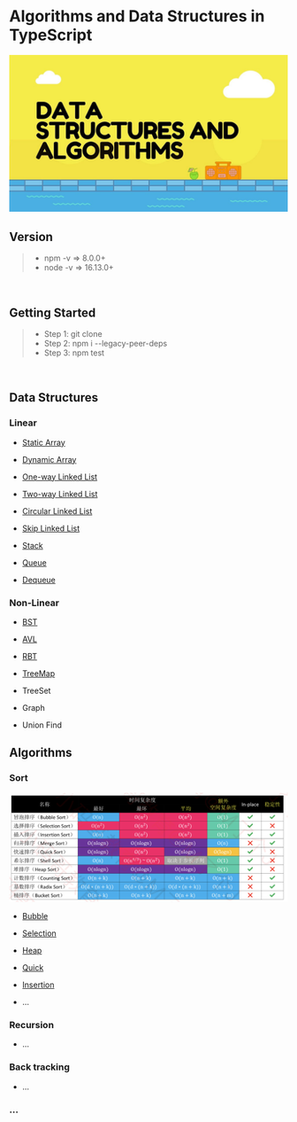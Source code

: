 # Algorithms and Data Structures in TypeScript


![Algorithms and Data Structures](assets/1.jpeg)

## Version

> - npm -v => 8.0.0+
> - node -v => 16.13.0+

<br/>

## Getting Started

> - Step 1: git clone
> - Step 2: npm i --legacy-peer-deps
> - Step 3: npm test

<br/>

## Data Structures

### Linear

- [Static Array](https://github.com/gaoyuan1223m/Algorithms-and-Data-Structures-with-Typescript/blob/master/src/DataStructure/array/array.ts)

- [Dynamic Array](https://github.com/gaoyuan1223m/Algorithms-and-Data-Structures-with-Typescript/blob/master/src/DataStructure/array/array.ts)

- [One-way Linked List](https://github.com/gaoyuan1223m/Algorithms-and-Data-Structures-with-Typescript/blob/master/src/DataStructure/linked-list/linked-list.ts)

- [Two-way Linked List](https://github.com/gaoyuan1223m/Algorithms-and-Data-Structures-with-Typescript/blob/master/src/DataStructure/linked-list/linked-list.ts)

- [Circular Linked List](https://github.com/gaoyuan1223m/Algorithms-and-Data-Structures-with-Typescript/blob/master/src/DataStructure/linked-list/linked-list.ts)

- [Skip Linked List](https://github.com/gaoyuan1223m/Algorithms-and-Data-Structures-with-Typescript/blob/master/src/DataStructure/linked-list/linked-list.ts)

- [Stack](https://github.com/gaoyuan1223m/Algorithms-and-Data-Structures-with-Typescript/blob/master/src/DataStructure/stack-queue/stack.ts)

- [Queue](https://github.com/gaoyuan1223m/Algorithms-and-Data-Structures-with-Typescript/blob/master/src/DataStructure/stack-queue/queue.ts)

- [Dequeue](https://github.com/gaoyuan1223m/Algorithms-and-Data-Structures-with-Typescript/blob/master/src/DataStructure/stack-queue/deque.ts)

### Non-Linear

- [BST](https://github.com/gaoyuan1223m/Algorithms-and-Data-Structures-with-Typescript/blob/master/src/DataStructure/tree/tree.ts)

- [AVL](https://github.com/gaoyuan1223m/Algorithms-and-Data-Structures-with-Typescript/blob/master/src/DataStructure/tree/tree.ts)

- [RBT](https://github.com/gaoyuan1223m/Algorithms-and-Data-Structures-with-Typescript/blob/master/src/DataStructure/tree/tree.ts)

- [TreeMap](https://github.com/gaoyuan1223m/Algorithms-and-Data-Structures-with-Typescript/blob/master/src/DataStructure/map-set/tree-map.ts)

- TreeSet

- Graph

- Union Find

## Algorithms

### Sort

![Sort-Methods Time/Space Complexity](assets/sort-methods.jpeg)


- [Bubble](https://github.com/gaoyuan1223m/Algorithms-and-Data-Structures-with-Typescript/blob/master/src/Algorithm/sort/bubble-sort.ts)

- [Selection](https://github.com/gaoyuan1223m/Algorithms-and-Data-Structures-with-Typescript/blob/master/src/Algorithm/sort/selection-sort.ts)

- [Heap](https://github.com/gaoyuan1223m/Algorithms-and-Data-Structures-with-Typescript/blob/master/src/Algorithm/sort/heap-sort.ts)

- [Quick](https://github.com/gaoyuan1223m/Algorithms-and-Data-Structures-with-Typescript/blob/master/src/Algorithm/sort/quick-sort.ts)

- [Insertion](https://github.com/gaoyuan1223m/Algorithms-and-Data-Structures-with-Typescript/blob/master/src/Algorithm/sort/insertion-sort.ts)

- ...

### Recursion

- ...

### Back tracking

- ...
### ...
